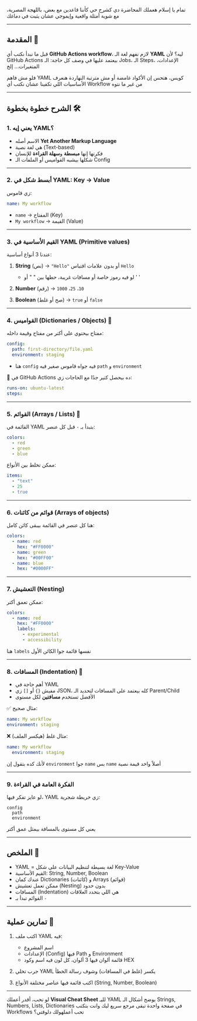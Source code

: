 تمام يا إسلام
هعملك المحاضرة دي كشرح حي كأننا قاعدين مع بعض، باللهجة المصرية، مع شوية أمثلة واقعية وإيموجي عشان يثبت في دماغك

---

## المقدمة 🎯

قبل ما نبدأ نكتب أي **GitHub Actions workflow**، لازم نفهم لغة الـ **YAML**
ليه؟
لأن GitHub Actions بيعتمد عليها في وصف كل حاجة: الـ Jobs، الـ Steps، الإعدادات، المتغيرات… إلخ

فلو مش فاهم YAML كويس، هتحس إن الأكواد غامضة أو مش مترتبة
النهاردة هنعرف الأساسيات اللي تكفينا عشان نكتب أي Workflow من غير ما نتوه

---

## الشرح خطوة بخطوة 🛠

### 1. يعني إيه YAML؟

* الاسم أصله **Yet Another Markup Language**
* هي لغة نصية (Text-based)
* فكرتها إنها **مبسطة** و**سهلة القراءة** للإنسان
* شكلها بيشبه القواميس أو الملفات الـ Config

---

### 2. أبسط شكل في YAML: Key → Value

زي قاموس:

```yaml
name: My workflow
```

* `name` → المفتاح (Key)
* `My workflow` → القيمة (Value)

---

### 3. القيم الأساسية في YAML (Primitive values)

عندنا 3 أنواع أساسية:

1. **String** (نص) → `"Hello"` أو بدون علامات اقتباس `Hello`

   * لو فيه رموز خاصة أو مسافات غريبة، حطها بين " " أو ' '
2. **Number** (رقم) → `10`، `25`، `1000`
3. **Boolean** (صح أو غلط) → `true` أو `false`

---

### 4. القواميس (Dictionaries / Objects) 📂

مفتاح بيحتوي على أكتر من مفتاح وقيمة داخله:

```yaml
config:
  path: first-directory/file.yaml
  environment: staging
```

* هنا `config` فيه جواه قاموس صغير فيه `path` و `environment`

📌 في GitHub Actions ده بيحصل كتير جدًا مع الحاجات زي:

```yaml
runs-on: ubuntu-latest
steps:
```

---

### 5. القوائم (Arrays / Lists) 📜

القائمة في YAML بتبدأ بـ `-` قبل كل عنصر:

```yaml
colors:
  - red
  - green
  - blue
```

ممكن تخلط بين الأنواع:

```yaml
items:
  - "text"
  - 25
  - true
```

---

### 6. قوائم من كائنات (Arrays of objects)

هنا كل عنصر في القائمة بيبقى كائن كامل:

```yaml
colors:
  - name: red
    hex: "#FF0000"
  - name: green
    hex: "#00FF00"
  - name: blue
    hex: "#0000FF"
```

---

### 7. التعشيش (Nesting)

ممكن تعمق أكتر:

```yaml
colors:
  - name: red
    hex: "#FF0000"
    labels:
      - experimental
      - accessibility
```

هنا `labels` نفسها قائمة جوا الكائن الأول

---

### 8. المسافات (Indentation) 🚨

* أهم حاجة في YAML
* مفيش `{}` أو `[]` زي JSON، كله بيعتمد على المسافات لتحديد الـ Parent/Child
* الأفضل تستخدم **مسافتين** لكل مستوى

✅ مثال صحيح:

```yaml
name: My workflow
environment: staging
```

❌ مثال غلط (هيكسر الملف):

```yaml
name: My workflow
  environment: staging
```

لأنك كده بتقول إن `environment` جوا `name` بس `name` أصلاً واخد قيمة نصية

---

### 9. الفكرة العامة في القراءة

لو عايز تفكر فيها، YAML زي خريطة شجرية:

```
config
  path
  environment
```

يعني كل مستوى بالمسافة بيمثل عمق أكتر

---

## الملخص 📝

* YAML = لغة بسيطة لتنظيم البيانات على شكل Key-Value
* القيم الأساسية: String, Number, Boolean
* عندك كمان Dictionaries (كائنات) و Arrays (قوائم)
* ممكن تعمل تعشيش (Nesting) بدون حدود
* المسافات (Indentation) هي اللي بتحدد العلاقات
* القوائم تبدأ بـ `-`

---

## تمارين عملية 💪

1. اكتب ملف YAML فيه:

   * اسم المشروع
   * الإعدادات (Config) فيها Path و Environment
   * قائمة ألوان فيها 3 ألوان، كل لون فيه اسم وكود HEX
2. جرب تخلي YAML يكسر (غلط في المسافات) وشوف رسالة الخطأ
3. اكتب قائمة فيها عناصر مختلفة الأنواع (String, Number, Boolean)

---

لو تحب، أقدر أعملك **Visual Cheat Sheet** لليـ YAML يوضح أشكال الـ Strings, Numbers, Lists, Dictionaries في صفحة واحدة تبقى مرجع سريع ليك وانت بتكتب Workflows
تحب أعملهولك دلوقتي؟
